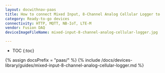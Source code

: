```yaml
---
layout: docwithnav-paas
title: How to connect Mixed Input, 8-Channel Analog Cellular Logger to ThingsBoard?
category: Ready-to-go devices
connectivity: HTTP, MQTT, NB-IoT, LTE-M
vendor: Fusion DAQ
deviceImageFileName: mixed-input-8-channel-analog-cellular-logger.jpg

---
```


* TOC
{:toc}

{% assign docsPrefix = "paas/" %}
{% include /docs/devices-library/guides/mixed-input-8-channel-analog-cellular-logger.md %}
